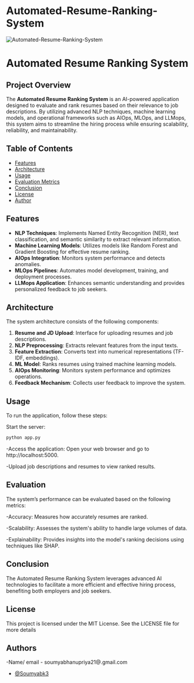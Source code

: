# Automated-Resume-Ranking-System

![ Automated-Resume-Ranking-System](https://github.com/Soumyabk3/Automated-Resume-Ranking-System/blob/main/Your%20paragraph%20text.png)

# Automated Resume Ranking System

## Project Overview
The **Automated Resume Ranking System** is an AI-powered application designed to evaluate and rank resumes based on their relevance to job descriptions. By utilizing advanced NLP techniques, machine learning models, and operational frameworks such as AIOps, MLOps, and LLMops, this system aims to streamline the hiring process while ensuring scalability, reliability, and maintainability.

## Table of Contents
- [Features](#features)
- [Architecture](#architecture)
- [Usage](#usage)
- [Evaluation Metrics](#evaluation-metrics)
- [Conclusion](#conclusion)
- [License](#license)
- [Author](#author)

## Features
- **NLP Techniques**: Implements Named Entity Recognition (NER), text classification, and semantic similarity to extract relevant information.
- **Machine Learning Models**: Utilizes models like Random Forest and Gradient Boosting for effective resume ranking.
- **AIOps Integration**: Monitors system performance and detects anomalies.
- **MLOps Pipelines**: Automates model development, training, and deployment processes.
- **LLMops Application**: Enhances semantic understanding and provides personalized feedback to job seekers.

## Architecture
The system architecture consists of the following components:
1. **Resume and JD Upload**: Interface for uploading resumes and job descriptions.
2. **NLP Preprocessing**: Extracts relevant features from the input texts.
3. **Feature Extraction**: Converts text into numerical representations (TF-IDF, embeddings).
4. **ML Model**: Ranks resumes using trained machine learning models.
5. **AIOps Monitoring**: Monitors system performance and optimizes operations.
6. **Feedback Mechanism**: Collects user feedback to improve the system.

## Usage
To run the application, follow these steps:

Start the server:
```bash
python app.py

```

-Access the application: Open your web browser and go to http://localhost:5000.

-Upload job descriptions and resumes to view ranked results.

## Evaluation
The system’s performance can be evaluated based on the following metrics:

-Accuracy: Measures how accurately resumes are ranked.

-Scalability: Assesses the system's ability to handle large volumes of data.

-Explainability: Provides insights into the model's ranking decisions using techniques like SHAP.



## Conclusion
The Automated Resume Ranking System leverages advanced AI technologies to facilitate a more efficient and effective hiring process, benefiting both employers and job seekers.


## License
This project is licensed under the MIT License. See the LICENSE file for more details


## Authors
-Name/ email - soumyabhanupriya21@.gmail.com
- [@Soumyabk3](https://github.com/Soumyabk3)

